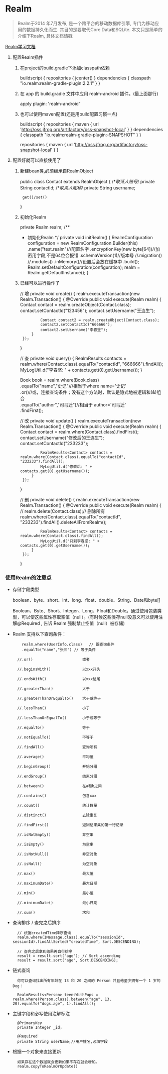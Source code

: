 # Realm 

>Realm于2014 年7月发布, 是一个跨平台的移动数据库引擎, 专门为移动应用的数据持久化而生. 其目的是要取代Core Data和SQLite. 本文只是简单的介绍下Realm, 具体文档请戳

[Realm学习文档](https://realm.io/docs/java/latest/)

1. 配置Realm插件

	1) 在project的build.gradle下添加classpath依赖

		buildscript {
		    repositories {
		        jcenter()
		    }
		    dependencies {
		        classpath "io.realm:realm-gradle-plugin:2.2.1"
		    }
		}

	2) 在 app 的 build.gradle 文件中应用 realm-android 插件。(最上面那行)

		apply plugin: 'realm-android'

	3) 也可以使用maven配置(还是用build配置习惯一点)

		buildscript {
		    repositories {
		        maven {
		            url 'http://oss.jfrog.org/artifactory/oss-snapshot-local'
		        }
		    }
		    dependencies {
		        classpath "io.realm:realm-gradle-plugin:<version>-SNAPSHOT"
		    }
		}
		
		repositories {
		    maven {
		        url 'http://oss.jfrog.org/artifactory/oss-snapshot-local'
		    }
		}

2. 配置好就可以直接使用了

	1) 新建bean类,必须继承自RealmObject

		public class Contact extends RealmObject {
		    /**联系人账号*/
		    private String contactId;
		    /**联系人昵称*/
		    private String username;
			
			get()/set()
		}

	2) 初始化Realm

		private Realm realm;
		/**
	     * 初始化Realm
	     */
	    private void initRealm() {
	        RealmConfiguration configuration = new RealmConfiguration.Builder(this)
	                .name("test.realm")//配置名字
	                .encryptionKey(new byte[64])//加密用字段,不是64位会报错
	                .schemaVersion(1)//版本号
	                //.migration()
	                //.modules()
	                .inMemory()//设置后会放在缓存中
	                .build();
	        Realm.setDefaultConfiguration(configuration);
	        realm = Realm.getDefaultInstance();
	    }

	3) 已经可以进行操作了

		// 增 
		private void create() {
	        realm.executeTransaction(new Realm.Transaction() {
	            @Override
	            public void execute(Realm realm) {
	                Contact contact = realm.createObject(Contact.class);
	                contact.setContactId("123456");
	                contact.setUsername("王连生");
	
	                Contact contact2 = realm.createObject(Contact.class);
	                contact2.setContactId("666666");
	                contact2.setUsername("李春坚");
	            }
	        });
	    }

		// 查
		private void query() {
	        RealmResults<Contact> contacts = realm.where(Contact.class).equalTo("contactId", "666666").findAll();
	        MyLogUtil.d("李春坚: " + contacts.get(0).getUsername());
	    }
		
		Book book = realm.where(Book.class)  
                .equalTo("name","史记")//相当于where name='史记'  
                .or()//或，连接查询条件；没有这个方法时，默认是隐式地被逻辑和(&)组合  
                .equalTo("author","司马迁")//相当于 author='司马迁'  
                .findFirst();  


		// 改
		private void update() {
	        realm.executeTransaction(new Realm.Transaction() {
	            @Override
	            public void execute(Realm realm) {
	                Contact contact = realm.where(Contact.class).findFirst();
	                contact.setUsername("修改后的王连生");
	                contact.setContactId("233233");
	
	                RealmResults<Contact> contacts = realm.where(Contact.class).equalTo("contactId", "233233").findAll();
	                MyLogUtil.d("修改后: " + contacts.get(0).getUsername());
	            }
	        });
    	}

		// 删
		 private void delete() {
	        realm.executeTransaction(new Realm.Transaction() {
	            @Override
	            public void execute(Realm realm) {
					// realm.delete(Contact.class);// 删除所有
	                realm.where(Contact.class).equalTo("contactId", "233233").findAll().deleteAllFromRealm();
	
	                RealmResults<Contact> contacts = realm.where(Contact.class).findAll();
	                MyLogUtil.d("只剩李春坚: " + contacts.get(0).getUsername());
	            }
	        });
   		 }



### 使用Realm的注意点

* 存储字段类型
	
	boolean、byte、short、int、long、float、double、String、Date和byte[]

	Boolean、Byte、Short、Integer、Long、Float和Double。通过使用包装类型，可以使这些属性存取空值（null）。(有时候这些类存null没意义可以使用注解@Required , 告诉 Realm 强制禁止空值（null）被存储)

* Realm 支持以下查询条件：

		  realm.where(UserInfo.class)	// 跟查询条件
		  .equalTo("name","张三")	// 等于条件

		//.or()                      或者

        //.beginsWith()              以xxx开头

        //.endsWith()                以xxx结尾

        //.greaterThan()             大于

        //.greaterThanOrEqualTo()    大于或等于

        //.lessThan()                小于

        //.lessThanOrEqualTo()       小于或等于

        //.equalTo()                 等于

        //.notEqualTo()              不等于

        //.findAll()                 查询所有

        //.average()                 平均值

        //.beginGroup()              开始分组

        //.endGroup()                结束分组

        //.between()                 在a和b之间

        //.contains()                包含xxx

        //.count()                   统计数量

        //.distinct()                去除重复

        //.findFirst()               返回结果集的第一行记录

        //.isNotEmpty()              非空串

        //.isEmpty()                 为空串

        //.isNotNull()               非空对象

        //.isNull()                  为空对象

        //.max()                     最大值

        //.maximumDate()             最大日期

        //.min()                     最小值

        //.minimumDate()             最小日期

        //.sum()                     求和

* 查询排序 / 查完之后排序

		// 根据createdTime降序查询
		realm.where(IMessage.class).equalTo("sessionId", sessionId).findAllSorted("createdTime", Sort.DESCENDING);
		
		// 查完之后拿到结果再自行排序
		result = result.sort("age"); // Sort ascending
		result = result.sort("age", Sort.DESCENDING);

* 链式查询

		你可以查询找出所有年龄在 13 和 20 之间的 Person 并且他至少拥有一个 1 岁的 Dog：

		RealmResults<Person> teensWithPups = realm.where(Person.class).between("age", 13, 20).equalTo("dogs.age", 1).findAll();
	
* 主键字段和必写使用注解标注
	
		@PrimaryKey
   		private Integer _id;

		@Required
    	private String userName;//用户姓名,必填字段

* 根据一个对象来直接更新

		如果存在这个数据就会更新如果不存在就会增加。
		realm.copyToRealmOrUpdate()